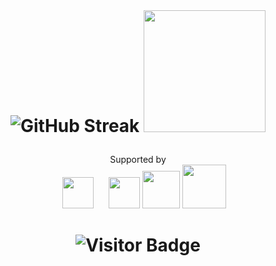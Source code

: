
<div style="text-align:center">
<br>
  
<h1 align="center">

![GitHub Streak](https://streak-stats.demolab.com?user=buetlerk&theme=sea&date_format=j%20M%5B%20Y%5D) <img src="https://avatars.githubusercontent.com/u/41376628?v=4" width="195" height="195" />

</h1>
<p align="center"> Supported by <br>
  
<img src="https://upload.wikimedia.org/wikipedia/commons/thumb/1/1b/R_logo.svg/1086px-R_logo.svg.png?20160212050515" height="50" hspace="20"/> 
<img src="https://upload.wikimedia.org/wikipedia/commons/thumb/f/f8/Python_logo_and_wordmark.svg/729px-Python_logo_and_wordmark.svg.png?20210516005643" height="50"/>
<img src="https://epito.bme.hu/sites/default/files/hirek/dh/matlab.png" height="60"/> 
<img src="https://cdn-icons-png.flaticon.com/512/332/332961.png" height="70"/> 
</p>
  
<h1 align="center">
  
![Visitor Badge](https://visitor-badge.laobi.icu/badge?page_id=buetlerk.buetlerk)
  
</h1>
  
</div>

  

